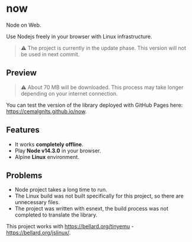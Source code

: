 # now
Node on Web.

Use Nodejs freely in your browser with Linux infrastructure.

> :warning: The project is currently in the update phase. This version will not be used in next commit.

## Preview

> :warning: About 70 MB will be downloaded. This process may take longer depending on your internet connection.

You can test the version of the library deployed with GitHub Pages here: https://cemalgnlts.github.io/now.

## Features

* It works **completely offline**.
* Play **Node v14.3.0** in your browser.
* Alpine **Linux** environment.

## Problems

* Node project takes a long time to run.
* The Linux build was not built specifically for this project, so there are unnecessary files.
* The project was written with esnext, the build process was not completed to translate the library.

This project works with https://bellard.org/tinyemu - https://bellard.org/jslinux/.
